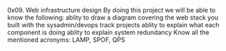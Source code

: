 0x09. Web infrastructure design
By doing this project we will be able to know the following:
ablity to draw a diagram covering the web stack you built with the sysadmin/devops track projects
ablity to explain what each component is doing
ablity to explain system redundancy
Know all the mentioned acronyms: LAMP, SPOF, QPS
